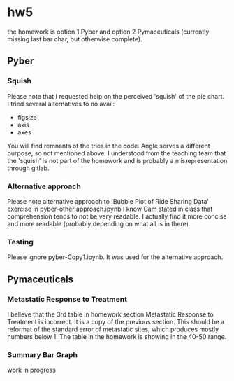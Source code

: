 # hw5
the homework is option 1 Pyber and option 2 Pymaceuticals (currently missing last bar char, but otherwise complete).

## Pyber
### Squish
Please note that I requested help on the perceived 'squish' of the pie chart. I tried several alternatives to no avail:
- figsize
- axis
- axes

You will find remnants of the tries in the code. Angle serves a different purpose, so not mentioned above.
I understood from the teaching team that the 'squish' is not part of the homework and is probably a misrepresentation through gitlab.
### Alternative approach
Please note alternative approach to 'Bubble Plot of Ride Sharing Data' exercise in pyber-other approach.ipynb
I know Cam stated in class that comprehension tends to not be very readable. I actually find it more concise and more readable (probably depending on what all is in there).
### Testing 
Please ignore pyber-Copy1.ipynb. It was used for the alternative approach.

## Pymaceuticals
### Metastatic Response to Treatment
I believe that the 3rd table in homework section Metastatic Response to Treatment is incorrect. It is a copy of the previous section. This should  be a reformat of the standard error of metastatic sites, which produces mostly numbers below 1. The table in the homework is showing in the 40-50 range.
### Summary Bar Graph
work in progress
